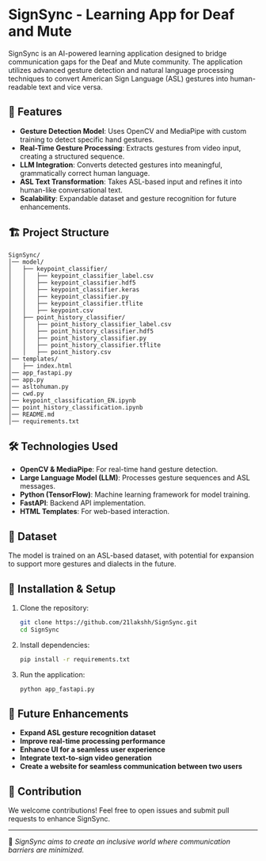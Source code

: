 # SignSync - Learning App for Deaf and Mute

SignSync is an AI-powered learning application designed to bridge communication gaps for the Deaf and Mute community. The application utilizes advanced gesture detection and natural language processing techniques to convert American Sign Language (ASL) gestures into human-readable text and vice versa.

## 🚀 Features
- **Gesture Detection Model**: Uses OpenCV and MediaPipe with custom training to detect specific hand gestures.
- **Real-Time Gesture Processing**: Extracts gestures from video input, creating a structured sequence.
- **LLM Integration**: Converts detected gestures into meaningful, grammatically correct human language.
- **ASL Text Transformation**: Takes ASL-based input and refines it into human-like conversational text.
- **Scalability**: Expandable dataset and gesture recognition for future enhancements.


## 🏗️ Project Structure
```
SignSync/
│── model/
│   ├── keypoint_classifier/
│   │   ├── keypoint_classifier_label.csv
│   │   ├── keypoint_classifier.hdf5
│   │   ├── keypoint_classifier.keras
│   │   ├── keypoint_classifier.py
│   │   ├── keypoint_classifier.tflite
│   │   ├── keypoint.csv
│   ├── point_history_classifier/
│   │   ├── point_history_classifier_label.csv
│   │   ├── point_history_classifier.hdf5
│   │   ├── point_history_classifier.py
│   │   ├── point_history_classifier.tflite
│   │   ├── point_history.csv
│── templates/
│   ├── index.html
│── app_fastapi.py
│── app.py
│── asltohuman.py
│── cwd.py
│── keypoint_classification_EN.ipynb
│── point_history_classification.ipynb
│── README.md
│── requirements.txt
```

## 🛠️ Technologies Used
- **OpenCV & MediaPipe**: For real-time hand gesture detection.
- **Large Language Model (LLM)**: Processes gesture sequences and ASL messages.
- **Python (TensorFlow)**: Machine learning framework for model training.
- **FastAPI**: Backend API implementation.
- **HTML Templates**: For web-based interaction.

## 📂 Dataset
The model is trained on an ASL-based dataset, with potential for expansion to support more gestures and dialects in the future.

## 🚀 Installation & Setup
1. Clone the repository:
   ```bash
   git clone https://github.com/21lakshh/SignSync.git   
   cd SignSync
   ```
2. Install dependencies:
   ```bash
   pip install -r requirements.txt
   ```
3. Run the application:
   ```bash
   python app_fastapi.py
   ```

## 🔮 Future Enhancements
- **Expand ASL gesture recognition dataset**
- **Improve real-time processing performance**
- **Enhance UI for a seamless user experience**
- **Integrate text-to-sign video generation**
- **Create a website for seamless communication between two users**

## 🤝 Contribution
We welcome contributions! Feel free to open issues and submit pull requests to enhance SignSync.

---
🌟 *SignSync aims to create an inclusive world where communication barriers are minimized.*


